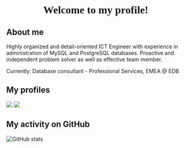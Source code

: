 <h1 style="font-family:verdana;" align="center"> Welcome to my profile! 👋</h3> 

## About me
Highly organized and detail-oriented ICT Engineer with experience in administration of MySQL and PostgreSQL databases. Proactive and independent problem solver as well as effective team member.

Currently: Database consultant - Professional Services, EMEA @ EDB



## My profiles

[![](https://img.shields.io/badge/LinkedIn-0077B5?style=for-the-badge&logo=linkedin&logoColor=white)](https://www.linkedin.com/in/davide-carta-it/) 
[![](https://img.shields.io/badge/Stack_Overflow-FE7A16?style=for-the-badge&logo=stack-overflow&logoColor=white)](https://stackoverflow.com/users/10608278/davide-carta?tab=profile)



## My activity on GitHub
![GitHub stats](https://github-readme-stats.vercel.app/api?username=signorcarta&show_icons=true&theme=dark)
